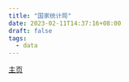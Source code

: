 ```yaml
---
title: "国家统计局"
date: 2023-02-11T14:37:16+08:00
draft: false
tags:
  - data
---
```


[主页](http://www.stats.gov.cn/)
